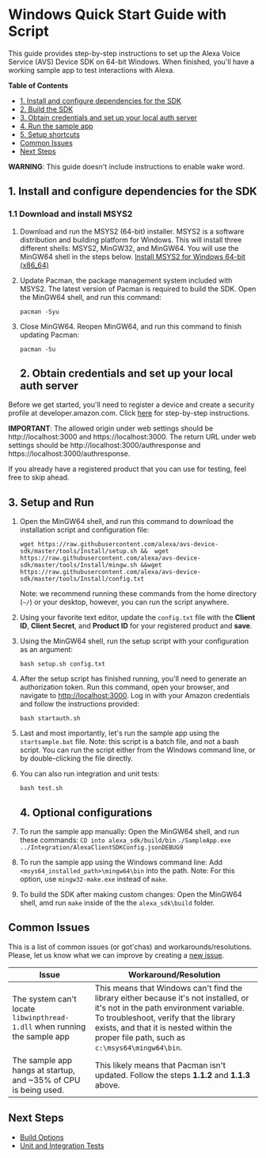 # Windows Quick Start Guide with Script

This guide provides step-by-step instructions to set up the Alexa Voice Service (AVS) Device SDK on 64-bit Windows. When finished, you'll have a working sample app to test interactions with Alexa.

**Table of Contents**
* [1. Install and configure dependencies for the SDK](#1-install-and-configure-dependencies-for-the-sdk)
* [2. Build the SDK](#2-build-the-sdk)
* [3. Obtain credentials and set up your local auth server](#3-obtain-credentials-and-set-up-your-local-auth-server)
* [4. Run the sample app](#4-run-the-sample-app)
* [5. Setup shortcuts](#5-setup-shortcuts)
* [Common Issues](#common-issues)
* [Next Steps](#next-steps)

**WARNING**: This guide doesn't include instructions to enable wake word.

## 1. Install and configure dependencies for the SDK

### 1.1 Download and install MSYS2

1. Download and run the MSYS2 (64-bit) installer. MSYS2 is a software distribution and building platform for Windows. This will install three different shells: MSYS2, MinGW32, and MinGW64. You will use the MinGW64 shell in the steps below.
[Install MSYS2 for Windows 64-bit (x86_64)](http://www.msys2.org/)

2. Update Pacman, the package management system included with MSYS2. The latest version of Pacman is required to build the SDK. Open the MinGW64 shell, and run this command:

    ```
    pacman -Syu
    ```

3. Close MinGW64. Reopen MinGW64, and run this command to finish updating Pacman:

    ```
    pacman -Su
    ```

    ## 2. Obtain credentials and set up your local auth server
Before we get started, you'll need to register a device and create a security profile at developer.amazon.com. Click [here](https://github.com/alexa/alexa-avs-sample-app/wiki/Create-Security-Profile) for step-by-step instructions.

**IMPORTANT**: The allowed origin under web settings should be http://localhost:3000 and https://localhost:3000. The return URL under web settings should be http://localhost:3000/authresponse and https://localhost:3000/authresponse.

If you already have a registered product that you can use for testing, feel free to skip ahead.

## 3. Setup and Run
1. Open the MinGW64 shell, and run this command to download the installation script and configuration file:
    ```
    wget https://raw.githubusercontent.com/alexa/avs-device-sdk/master/tools/Install/setup.sh &&  wget https://raw.githubusercontent.com/alexa/avs-device-sdk/master/tools/Install/mingw.sh &&wget https://raw.githubusercontent.com/alexa/avs-device-sdk/master/tools/Install/config.txt
    ```
    Note: we recommend running these commands from the home directory (`~/`) or your desktop, however, you can run       the script anywhere.

2. Using your favorite text editor, update the `config.txt` file with the **Client ID**, **Client Secret**, and **Product ID** for your registered product and **save**.

3. Using the MinGW64 shell, run the setup script with your configuration as an argument:
    ```
    bash setup.sh config.txt
    ```

4. After the setup script has finished running, you'll need to generate an authorization token. Run this command, open your browser, and navigate to [http://localhost:3000](http://localhost:3000). Log in with your Amazon credentials and follow the instructions provided:
    ```
    bash startauth.sh
    ```

5. Last and most importantly, let's run the sample app using the `startsample.bat` file. Note: this script is a batch file, and not a bash script. You can run the script either from the Windows command line, or by double-clicking the file directly.

6. You can also run integration and unit tests:
    ```
    bash test.sh
    ```

    ## 4. Optional configurations
1. To run the sample app manually:
    Open the MinGW64 shell, and run these commands:
    `CD into alexa_sdk/build/bin`
   `./SampleApp.exe ../Integration/AlexaClientSDKConfig.jsonDEBUG9`

2. To run the sample app using the Windows command line:
    Add `<msys64_installed_path>\mingw64\bin` into the path. Note: For this option, use `mingw32-make.exe` instead      of `make`.

3. To build the SDK after making custom changes:
Open the MinGW64 shell, amd run `make` inside of the the `alexa_sdk\build` folder.

## Common Issues

This is a list of common issues (or got'chas) and workarounds/resolutions. Please, let us know what we can improve by creating a [new issue](https://github.com/alexa/avs-device-sdk/issues/new).

| Issue | Workaround/Resolution |
|--------|--------------|
| The system can't locate `libwinpthread-1.dll` when running the sample app | This means that Windows can't find the library either because it's not installed, or it's not in the path environment variable. To troubleshoot, verify that the library exists, and that it is nested within the proper file path, such as `c:\msys64\mingw64\bin`. |
| The sample app hangs at startup, and ~35% of CPU is being used. | This likely means that Pacman isn't updated. Follow the steps **1.1.2** and **1.1.3** above. |

## Next Steps

* [Build Options](https://github.com/alexa/avs-device-sdk/wiki/Build-Options)
* [Unit and Integration Tests](https://github.com/alexa/avs-device-sdk/wiki/Unit-and-Integration-Tests)  

